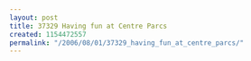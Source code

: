 ```yaml
---
layout: post
title: 37329 Having fun at Centre Parcs
created: 1154472557
permalink: "/2006/08/01/37329_having_fun_at_centre_parcs/"
---
```


